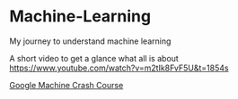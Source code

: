 # Machine-Learning
My journey to understand machine learning

A short video to get a glance what all is about
https://www.youtube.com/watch?v=m2tIk8FvF5U&t=1854s

[Google Machine Crash Course](https://developers.google.com/machine-learning/crash-course)
